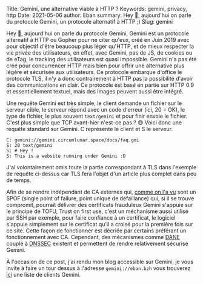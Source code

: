 Title: Gemini, une alternative viable à HTTP ?
Keywords: gemini, privacy, http
Date: 2021-05-06
author: Eban
summary: Hey 👋, aujourd'hui on parle du protocole Gemini, un protocole alternatif à HTTP ;)
Slug: gemini

Hey 👋, aujourd'hui on parle du protocole Gemini, Gemini est un protocole alternatif à HTTP ou Gopher pour ne citer qu'eux, créé en Juin 2019 avec pour objectif d'être beaucoup plus léger qu'HTTP, et de mieux respecter la vie privée des utilisateurs, en effet, avec Gemini, pas de JS, de cookies ou de eTag, le tracking des utilisateurs est quasi impossible. Gemini n'a pas été créé pour concurrencer HTTP mais bien pour offrir une alternative plus légère et sécurisée aux utilisateurs. Ce protocole embarque d'office le protocole TLS, il n'y a donc contrairement à HTTP pas la possibilité d'avoir des communications en clair. Ce protocole est basé en partie sur HTTP 0.9 et essentiellement textuel, mais des images peuvent aussi être intégré. 

Une requête Gemini est très simple, le client demande un fichier sur le serveur cible, le serveur répond avec un code d'erreur (ici, 20 = OK), le type de fichier, le plus souvent `text/gemini` et pour finir envoie le fichier. C'est plus simple que TCP avant-hier n'est-ce pas ? 😅 Voici donc une requête standard sur Gemini. C représente le client et S le serveur.

```
C: gemini://gemini.circumlunar.space/docs/faq.gmi
S: 20 text/gemini
S: # Hey !
S: This is a website running under Gemini :D
```

J'ai volontairement omis toute la partie correspondant à TLS dans l'exemple de requête ci-dessus car TLS fera l'objet d'un article plus complet dans peu de temps.

Afin de se rendre indépendant de CA externes qui, [comme on l'a vu](https://ilearned.eu/dane.html) sont un SPOF (single point of failure, point unique de défaillance) qui, si il se trouve compromit, pourrait délivrer des certificats frauduleux Gemini s'appuie sur le principe de TOFU, Trust on first use, c'est un méchanisme aussi utilisé par SSH par exemple, pour faire confiance à un certificat, le logiciel s'appuie simplement sur le certificat qu'il a croisé pour la première fois sur ce site. Cette façon de fonctionner est décriée par certains préférant un fonctionnement avec CA. Cependant, des mécanismes comme [DANE](https://ilearned.eu/dane.html) couplé à [DNSSEC](https://ilearned.eu/dnssec.html) existent et permettent de rendre relativement sécurisé Gemini.

À l'occasion de ce post, j'ai rendu mon blog accessible sur Gemini, je vous invite à faire un tour dessus à l'adresse `gemini://eban.bzh` vous trouverez [ici](https://gemini.circumlunar.space/clients.html) une liste de clients Gemini.
